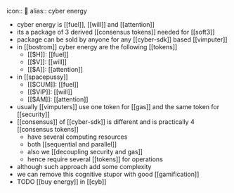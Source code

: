 icon:: 🔋
alias:: cyber energy

- cyber energy is [[fuel]], [[will]] and [[attention]]
- its a package of 3 derived [[consensus tokens]] needed for [[soft3]]
- package can be sold by anyone for any [[cyber-sdk]] based [[vimputer]]
- in [[bostrom]] cyber energy are the following [[tokens]]
	- [[$H]]: [[fuel]]
	- [[$V]]: [[will]]
	- [[$A]]: [[attention]]
- in [[spacepussy]]
	- [[$CUM]]: [[fuel]]
	- [[$VIP]]: [[will]]
	- [[$AM]]: [[attention]]
- usually [[vimputers]] use one token for [[gas]] and the same token for [[security]]
- [[consensus]] of [[cyber-sdk]] is different and is practically 4 [[consensus tokens]]
	- have several computing resources
	- both [[sequential and parallel]]
	- also we [[decoupling security and gas]]
	- hence require several [[tokens]] for operations
- although such approach add some complexity
- we can remove this cognitive stupor with good [[gamification]]
- TODO [[buy energy]] in [[cyb]]